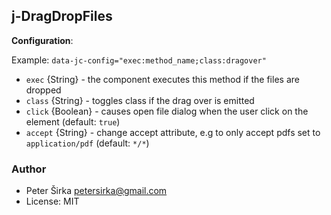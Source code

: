 ## j-DragDropFiles

__Configuration__:

Example: `data-jc-config="exec:method_name;class:dragover"`

- `exec` {String} - the component executes this method if the files are dropped
- `class` {String} - toggles class if the drag over is emitted
- `click` {Boolean} - causes open file dialog when the user click on the element (default: `true`)
- `accept` {String} - change accept attribute, e.g to only accept pdfs set to `application/pdf` (default: `*/*`)

### Author

- Peter Širka <petersirka@gmail.com>
- License: MIT